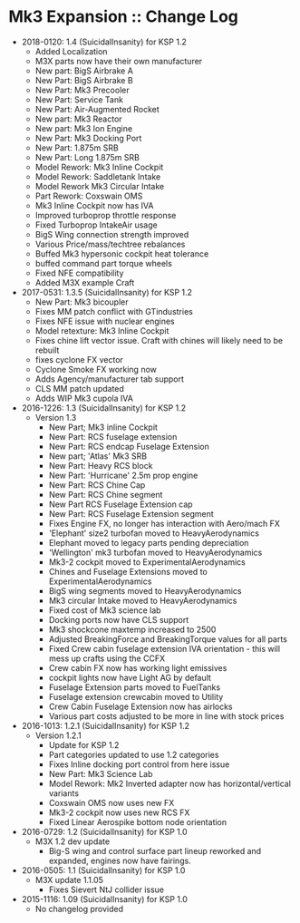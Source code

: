 # Mk3 Expansion :: Change Log

* 2018-0120: 1.4 (SuicidalInsanity) for KSP 1.2
	+ Added Localization
	+ M3X parts now have their own manufacturer
	+ New part: BigS Airbrake A
	+ New Part: BigS Airbrake B
	+ New Part: Mk3 Precooler
	+ New Part: Service Tank
	+ New Part: Air-Augmented Rocket
	+ New part: Mk3 Reactor
	+ New part: Mk3 Ion Engine
	+ New Part: Mk3 Docking Port
	+ New Part: 1.875m SRB
	+ New Part: Long 1.875m SRB
	+ Model Rework: Mk3 Inline Cockpit
	+ Model Rework: Saddletank Intake
	+ Model Rework Mk3 Circular Intake
	+ Part Rework: Coxswain OMS
	+ Mk3 Inline Cockpit now has IVA
	+ Improved turboprop throttle response
	+ Fixed Turboprop IntakeAir usage
	+ BigS Wing connection strength improved
	+ Various Price/mass/techtree rebalances
	+ Buffed Mk3 hypersonic cockpit heat tolerance
	+ buffed command part torque wheels
	+ Fixed NFE compatibility
	+ Added M3X example Craft
* 2017-0531: 1.3.5 (SuicidalInsanity) for KSP 1.2
	+ New Part: Mk3 bicoupler
	+ Fixes MM patch conflict with GTindustries
	+ Fixes NFE issue with nuclear engines
	+ Model retexture: Mk3 Inline Cockpit
	+ Fixes chine lift vector issue. Craft with chines will likely need to be rebuilt
	+ fixes cyclone FX vector
	+ Cyclone Smoke FX working now
	+ Adds Agency/manufacturer tab support
	+ CLS MM patch updated
	+ Adds WIP Mk3 cupola IVA
* 2016-1226: 1.3 (SuicidalInsanity) for KSP 1.2
	+ Version 1.3
		- New Part; Mk3 inline Cockpit
		- New Part: RCS fuselage extension
		- New Part: RCS endcap Fuselage Extension
		- New part; 'Atlas' Mk3 SRB
		- New Part: Heavy RCS block
		- New Part: 'Hurricane' 2.5m prop engine
		- New Part: RCS Chine Cap
		- New Part: RCS Chine segment
		- New Part RCS Fuselage Extension cap
		- New Part: RCS Fuselage Extension segment
		- Fixes Engine FX, no longer has interaction with Aero/mach FX
		- 'Elephant' size2 turbofan moved to HeavyAerodynamics
		- Elephant moved to legacy parts pending depreciation
		- 'Wellington' mk3 turbofan moved to HeavyAerodynamics
		- Mk3-2 cockpit moved to ExperimentalAerodynamics
		- Chines and Fuselage Extensions moved to ExperimentalAerodynamics
		- BigS wing segments moved to HeavyAerodynamics
		- Mk3 circular Intake moved to HeavyAerodynamics
		- Fixed cost of Mk3 science lab
		- Docking ports now have CLS support
		- Mk3 shockcone maxtemp increased to 2500
		- Adjusted BreakingForce and BreakingTorque values for all parts
		- Fixed Crew cabin fuselage extension IVA orientation - this will mess up crafts using the CCFX
		- Crew cabin FX now has working light emissives
		- cockpit lights now have Light AG by default
		- Fuselage Extension parts moved to FuelTanks
		- Fuselage extension crewcabin moved to Utility
		- Crew Cabin Fuselage Extension now has airlocks
		- Various part costs adjusted to be more in line with stock prices
* 2016-1013: 1.2.1 (SuicidalInsanity) for KSP 1.2
	+ Version 1.2.1
		- Update for KSP 1.2
		- Part categories updated to use 1.2 categories
		- Fixes Inline docking port control from here issue
		- New Part: Mk3 Science Lab
		- Model Rework: Mk2 Inverted adapter now has horizontal/vertical variants
		- Coxswain OMS now uses new FX
		- Mk3-2 cockpit now uses new RCS FX
		- Fixed Linear Aerospike bottom node orientation
* 2016-0729: 1.2 (SuicidalInsanity) for KSP 1.0
	+ M3X 1.2 dev update
		- Big-S wing and control surface part lineup reworked and expanded, engines now have fairings.
* 2016-0505: 1.1 (SuicidalInsanity) for KSP 1.0
	+ M3X update 1.1.05
		- Fixes Sievert NtJ collider issue
* 2015-1116: 1.09 (SuicidalInsanity) for KSP 1.0
	+ No changelog provided
